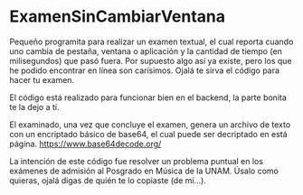 # ExamenSinCambiarVentana
Pequeño programita para realizar un examen textual, el cual reporta cuando uno cambia de pestaña, ventana o aplicación y la cantidad de tiempo (en milisegundos) que pasó fuera.
Por supuesto algo así ya existe, pero los que he podido encontrar en línea son carísimos. Ojalá te sirva el código para hacer tu examen.

El código está realizado para funcionar bien en el backend, la parte bonita te la dejo a tí.

El examinado, una vez que concluye el examen, genera un archivo de texto con un encriptado básico de base64, el cual puede ser decriptado en está página.
https://www.base64decode.org/


La intención de este código fue resolver un problema puntual en los exámenes de admisión al Posgrado en Música de la UNAM.
Úsalo como quieras, ojalá digas de quién te lo copiaste (de mí...).
